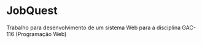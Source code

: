 # JobQuest
Trabalho para desenvolvimento de um sistema Web para a disciplina GAC-116 (Programaçâo Web)
